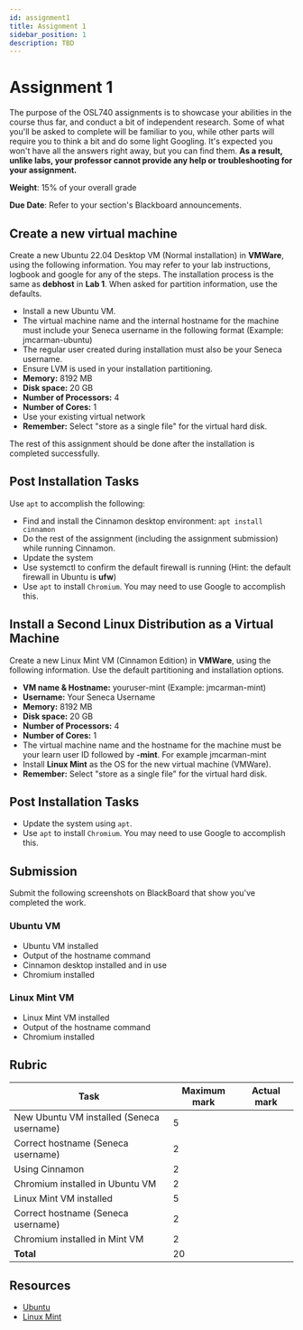 ```yaml
---
id: assignment1
title: Assignment 1
sidebar_position: 1
description: TBD
---
```


# Assignment 1

The purpose of the OSL740 assignments is to showcase your abilities in the course thus far, and conduct a bit of independent research. Some of what you'll be asked to complete will be familiar to you, while other parts will require you to think a bit and do some light Googling. It's expected you won't have all the answers right away, but you can find them. **As a result, unlike labs, your professor cannot provide any help or troubleshooting for your assignment.**

**Weight**: 15% of your overall grade

**Due Date**: Refer to your section's Blackboard announcements.

## Create a new virtual machine

Create a new Ubuntu 22.04 Desktop VM (Normal installation) in **VMWare**, using the following information. You may refer to your lab instructions, logbook and google for any of the steps. The installation process is the same as **debhost** in **Lab 1**. When asked for partition information, use the defaults.

- Install a new Ubuntu VM.
- The virtual machine name and the internal hostname for the machine must include your Seneca username in the following format (Example: jmcarman-ubuntu)
- The regular user created during installation must also be your Seneca username.
- Ensure LVM is used in your installation partitioning.
- **Memory:** 8192 MB
- **Disk space:** 20 GB
- **Number of Processors:** 4
- **Number of Cores:** 1
- Use your existing virtual network
- **Remember:** Select "store as a single file" for the virtual hard disk.

The rest of this assignment should be done after the installation is completed successfully.

## Post Installation Tasks

Use `apt` to accomplish the following:

- Find and install the Cinnamon desktop environment: `apt install cinnamon`
- Do the rest of the assignment (including the assignment submission) while running Cinnamon.
- Update the system
- Use systemctl to confirm the default firewall is running (Hint: the default firewall in Ubuntu is **ufw**)
- Use `apt` to install `Chromium`.  You may need to use Google to accomplish this.

## Install a Second Linux Distribution as a Virtual Machine
Create a new Linux Mint VM (Cinnamon Edition) in **VMWare**, using the following information. Use the default partitioning and installation options.

- **VM name &amp; Hostname:** youruser-mint (Example: jmcarman-mint)
- **Username:** Your Seneca Username
- **Memory:** 8192 MB
- **Disk space:** 20 GB
- **Number of Processors:** 4
- **Number of Cores:** 1
- The virtual machine name and the hostname for the machine must be your learn user ID followed by **-mint**. For example jmcarman-mint
- Install **Linux Mint** as the OS for the new virtual machine (VMWare).
- **Remember:** Select "store as a single file" for the virtual hard disk.

## Post Installation Tasks
- Update the system using `apt`.
- Use `apt` to install `Chromium`.  You may need to use Google to accomplish this.

## Submission

Submit the following screenshots on BlackBoard that show you've completed the work.

### Ubuntu VM
- Ubuntu VM installed
- Output of the hostname command
- Cinnamon desktop installed and in use
- Chromium installed

### Linux Mint VM
- Linux Mint VM installed
- Output of the hostname command
- Chromium installed

## Rubric

| Task |	Maximum mark |	Actual mark |
| --- | --- | --- |
| New Ubuntu VM installed (Seneca username) |	5	| |
| Correct hostname (Seneca username) |	2	| |
| Using Cinnamon |	2	| |
| Chromium installed in Ubuntu VM |	2	| |
| Linux Mint VM installed |	5	| |
| Correct hostname (Seneca username) | 2 | |
| Chromium installed in Mint VM |	2	| |
| **Total** |	20	| |

## Resources
- [Ubuntu](https://ubuntu.com)
- [Linux Mint](https://linuxmint.com)
